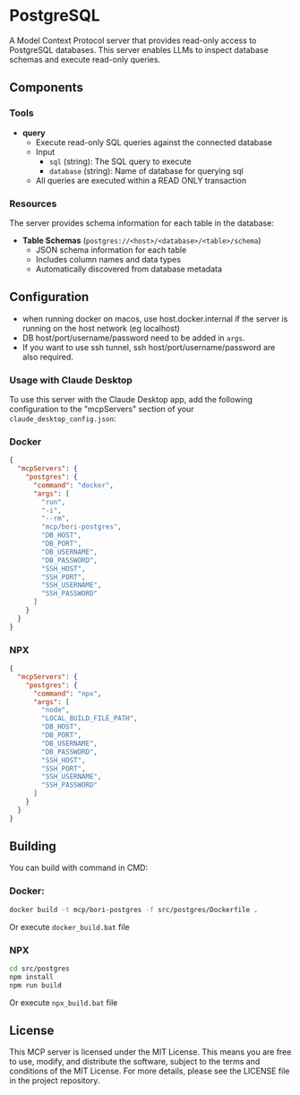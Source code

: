 # PostgreSQL

A Model Context Protocol server that provides read-only access to PostgreSQL databases. This server enables LLMs to inspect database schemas and execute read-only queries.

## Components

### Tools

- **query**
  - Execute read-only SQL queries against the connected database
  - Input
    - `sql` (string): The SQL query to execute
    - `database` (string): Name of database for querying sql
  - All queries are executed within a READ ONLY transaction

### Resources

The server provides schema information for each table in the database:

- **Table Schemas** (`postgres://<host>/<database>/<table>/schema`)
  - JSON schema information for each table
  - Includes column names and data types
  - Automatically discovered from database metadata

## Configuration

* when running docker on macos, use host.docker.internal if the server is running on the host network (eg localhost)
* DB host/port/username/password need to be added in `args`.
* If you want to use ssh tunnel, ssh host/port/username/password are also required.

### Usage with Claude Desktop

To use this server with the Claude Desktop app, add the following configuration to the "mcpServers" section of your `claude_desktop_config.json`:

### Docker

```json
{
  "mcpServers": {
    "postgres": {
      "command": "docker",
      "args": [
        "run", 
        "-i", 
        "--rm", 
        "mcp/bori-postgres",
        "DB_HOST",
        "DB_PORT",
        "DB_USERNAME",
        "DB_PASSWORD",
        "SSH_HOST",
        "SSH_PORT",
        "SSH_USERNAME",
        "SSH_PASSWORD"
      ]
    }
  }
}
```

### NPX

```json
{
  "mcpServers": {
    "postgres": {
      "command": "npx",
      "args": [
        "node",
        "LOCAL_BUILD_FILE_PATH",
        "DB_HOST",
        "DB_PORT",
        "DB_USERNAME",
        "DB_PASSWORD",
        "SSH_HOST",
        "SSH_PORT",
        "SSH_USERNAME",
        "SSH_PASSWORD"
      ]
    }
  }
}
```

## Building

You can build with command in CMD:

### Docker:

```sh
docker build -t mcp/bori-postgres -f src/postgres/Dockerfile . 
```

Or execute `docker_build.bat` file

### NPX

```sh
cd src/postgres
npm install
npm run build
```

Or execute `npx_build.bat` file

## License

This MCP server is licensed under the MIT License. This means you are free to use, modify, and distribute the software, subject to the terms and conditions of the MIT License. For more details, please see the LICENSE file in the project repository.
